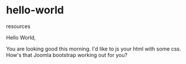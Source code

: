 # hello-world
resources

Hello World,

You are looking good this morning.  I'd like to js your html with some css.  How's that Joomla bootstrap working out for you?
